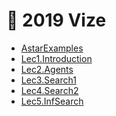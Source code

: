 # 📅 2019 Vize

<!--YPackage.YGitbookIntegration-tarafından-otomatik-oluşturulmuştur-->

- [AstarExamples](AstarExamples.pdf)
- [Lec1.Introduction](Lec1.Introduction.pdf)
- [Lec2.Agents](Lec2.Agents.pdf)
- [Lec3.Search1](Lec3.Search1.pdf)
- [Lec4.Search2](Lec4.Search2.pdf)
- [Lec5.InfSearch](Lec5.InfSearch.pdf)

<!--YPackage.YGitbookIntegration-tarafından-otomatik-oluşturulmuştur-->
